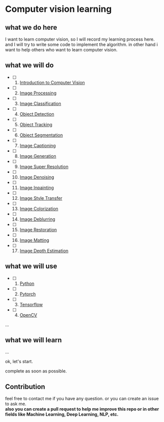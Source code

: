 # Computer vision learning

## what we do here

I want to learn computer vision, so I will record my learning process here.
and I will try to write some code to implement the algorithm.
in other hand i want to help others who want to learn computer vision.

## what we will do

- [ ] 1. [Introduction to Computer Vision]()
- [ ] 2. [Image Processing]()
- [ ] 3. [Image Classification]()
- [ ] 4. [Object Detection]()
- [ ] 5. [Object Tracking]()
- [ ] 6. [Object Segmentation]()
- [ ] 7. [Image Captioning]()
- [ ] 8. [Image Generation]()
- [ ] 9. [Image Super Resolution]()
- [ ] 10. [Image Denoising]()
- [ ] 11. [Image Inpainting]()
- [ ] 12. [Image Style Transfer]()
- [ ] 13. [Image Colorization]()
- [ ] 14. [Image Deblurring]()
- [ ] 15. [Image Restoration]()
- [ ] 16. [Image Matting]()
- [ ] 17. [Image Depth Estimation]()

## what we will use

- [ ] 1. [Python]()
- [ ] 2. [Pytorch]()
- [ ] 3. [Tensorflow]()
- [ ] 4. [OpenCV]()

...

## what we will learn

...

ok, let's start.

complete as soon as possible.
## Contribution

feel free to contact me if you have any question.
or you can create an issue to ask me.
<br/>
**also you can create a pull request to help me improve this repo  or in other fields like Machine Learning, Deep Learning, NLP, etc.**
